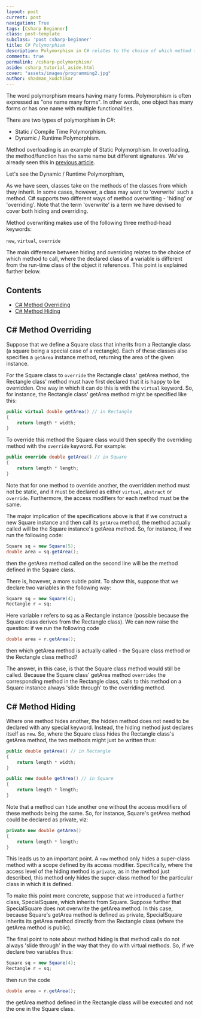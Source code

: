 ```yaml
---
layout: post
current: post
navigation: True
tags: [Csharp Beginner]
class: post-template
subclass: 'post csharp-beginner'
title: C# Polymorphism 
description: Polymorphism in C# relates to the choice of which method to call, where the declared class of a variable is different from the run-time class of the object it references. In this tutorial, you will learn about - inheritance polymorphism and runtime polymorphism in c#.
comments: true
permalink: /csharp-polymorphism/
aside: csharp_tutorial_aside.html
cover: "assets/images/programming2.jpg"
author: shadman_kudchikar
---
```


The word polymorphism means having many forms. Polymorphism is often expressed as "one name many forms". In other words, one object has many forms or has one name with multiple functionalities.

There are two types of polymorphism in C#:

- Static / Compile Time Polymorphism.
- Dynamic / Runtime Polymorphism.

Method overloading is an example of Static Polymorphism. In overloading, the method/function has the same name but different signatures. We've already seen this in [previous article](/csharp-methods/#c-method-overloading).

Let's see the Dynamic / Runtime Polymorphism,

As we have seen, classes take on the methods of the classes from which they inherit. In some cases, however, a class may want to 'overwrite' such a method. C# supports two different ways of method overwriting - 'hiding' or 'overriding'. Note that the term 'overwrite' is a term we have devised to cover both hiding and overriding.

Method overwriting makes use of the following three method-head keywords:

`new`, `virtual`, `override`

The main difference between hiding and overriding relates to the choice of which method to call, where the declared class of a variable is different from the run-time class of the object it references. This point is explained further below.


## Contents
- [C\# Method Overriding](#c-method-overriding)
- [C\# Method Hiding](#c-method-hiding)

## C\# Method Overriding

Suppose that we define a Square class that inherits from a Rectangle class (a square being a special case of a rectangle). Each of these classes also specifies a `getArea` instance method, returning the area of the given instance.

For the Square class to `override` the Rectangle class' getArea method, the Rectangle class' method must have first declared that it is happy to be overridden. One way in which it can do this is with the `virtual` keyword. So, for instance, the Rectangle class' getArea method might be specified like this:

```cs
public virtual double getArea() // in Rectangle
{
	return length * width;
}
```


To override this method the Square class would then specify the overriding method with the `override` keyword. For example:

```cs
public override double getArea() // in Square
{
    return length * length;
}
```


Note that for one method to override another, the overridden method must not be static, and it must be declared as either `virtual`, `abstract` or `override`. Furthermore, the access modifiers for each method must be the same.

The major implication of the specifications above is that if we construct a new Square instance and then call its `getArea` method, the method actually called will be the Square instance's getArea method. So, for instance, if we run the following code:

```cs
Square sq = new Square(5);
double area = sq.getArea();
```

then the getArea method called on the second line will be the method defined in the Square class.

There is, however, a more subtle point. To show this, suppose that we declare two variables in the following way:

```cs
Square sq = new Square(4);
Rectangle r = sq;
```

Here variable r refers to sq as a Rectangle instance (possible because the Square class derives from the Rectangle class). We can now raise the question: if we run the following code

```cs
double area = r.getArea();
```

then which getArea method is actually called - the Square class method or the Rectangle class method?

The answer, in this case, is that the Square class method would still be called. Because the Square class' getArea method `overrides` the corresponding method in the Rectangle class, calls to this method on a Square instance always 'slide through' to the overriding method.

## C\# Method Hiding
Where one method hides another, the hidden method does not need to be declared with any special keyword. Instead, the hiding method just declares itself as `new`. So, where the Square class hides the Rectangle class's getArea method, the two methods might just be written thus:

```cs
public double getArea() // in Rectangle
{
    return length * width;
}

public new double getArea() // in Square
{
    return length * length;
}
```


Note that a method can `hide` another one without the access modifiers of these methods being the same. So, for instance, Square's getArea method could be declared as private, viz:

```cs
private new double getArea()
{
    return length * length;
}
```


This leads us to an important point. A `new` method only hides a super-class method with a scope defined by its access modifier. Specifically, where the access level of the hiding method is `private`, as in the method just described, this method only hides the super-class method for the particular class in which it is defined.

To make this point more concrete, suppose that we introduced a further class, SpecialSquare, which inherits from Square. Suppose further that SpecialSquare does not overwrite the getArea method. In this case, because Square's getArea method is defined as private, SpecialSquare inherits its getArea method directly from the Rectangle class (where the getArea method is public).

The final point to note about method hiding is that method calls do not always 'slide through' in the way that they do with virtual methods. So, if we declare two variables thus:

```cs
Square sq = new Square(4);
Rectangle r = sq;
```

then run the code

```cs
double area = r.getArea();
```

the getArea method defined in the Rectangle class will be executed and not the one in the Square class.